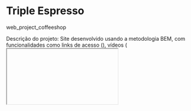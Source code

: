 # Triple Espresso

web_project_coffeeshop

Descrição do projeto:
Site desenvolvido usando a metodologia BEM, com funcionalidades como links de acesso (<a>), vídeos (<iframe>), informações e formulário (<form>). Projetado com botões interativos usando (:hover), incluindo mais acessibilidade, assim como o uso do (alt). O site desenvolvido permite que o usuário tenha uma experiência de fácil compreensão, onde ele é direcionado pelos acessos, para o que ele deseja visualizar no site, além de um design limpo e interativo. O uso de tecnologias de HTML e CSS bem estruturados compoẽm o site desenvolvido.


Planos de melhoria do projeto:

Os botões apesar de interativos, poderiam ser mais bem trabalhados, dando uma melhor experiência ao úsuario com melhores sinalizações como: "já cliquei nesse botão", "Falta dados para que eu possa enviar o formulário", "quais dados faltam para que eu possa enviar o formulário?"...
Seria interessante também a abertura de páginas e o uso de "carrossel" para uma interface mais bonita e interativa. O uso de música associado a página também traria uma experiência mais atrativa ao úsuario. Implementaria também uma página com o cardápio para facilitar a busca para o usúario.


